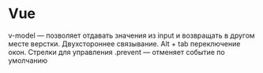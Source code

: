 # Vue
v-model — позволяет отдавать значения из input и возвращать в другом месте верстки. Двухстороннее связывание.
Alt + tab переключение окон. Стрелки для управления
.prevent — отменяет событие по умолчанию